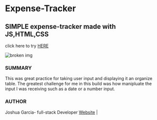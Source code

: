 # Expense-Tracker
<h2>SIMPLE expense-tracker made with JS,HTML,CSS</h2>
<p>click here to try <a href="https://rivveneyes.github.io/Expense-Tracker/">HERE</a></p>
<img  src="/Expense Tracker.png " alt="broken img" >
<h3>SUMMARY</h3>
<p>This was great practice for taking user input and displaying it an organize table.
The greatest challenge for me in this build was how manipluate the input I was receiving such as a date or a number input. </p>
<h3>AUTHOR</h3>
Joshua Garcia- full-stack Developer <a href="https://rivveneyes.github.io/">Website</a> |
